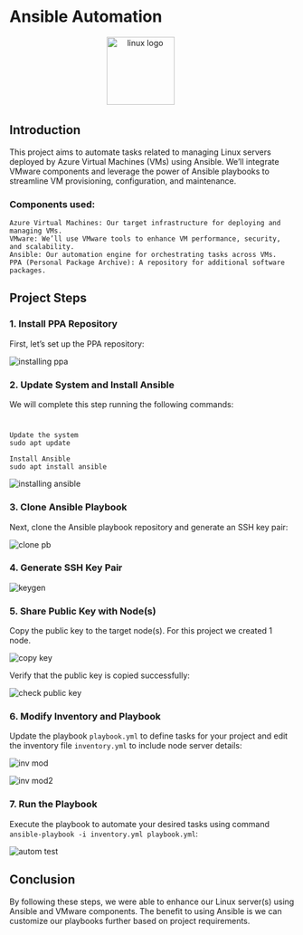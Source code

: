 # Ansible Automation

<div align="center">
  <img src="https://imgur.com/2IR1Jcq.jpg" height="120" alt="linux logo"  />
  <img width="36" />
</div>

## Introduction

This project aims to automate tasks related to managing Linux servers deployed by Azure Virtual Machines (VMs) using Ansible. We’ll integrate VMware components and leverage the power of Ansible playbooks to streamline VM provisioning, configuration, and maintenance.

### Components used:

    Azure Virtual Machines: Our target infrastructure for deploying and managing VMs.
    VMware: We’ll use VMware tools to enhance VM performance, security, and scalability.
    Ansible: Our automation engine for orchestrating tasks across VMs.
    PPA (Personal Package Archive): A repository for additional software packages.

## Project Steps
### 1. Install PPA Repository

First, let’s set up the PPA repository:

![installing ppa](https://imgur.com/W4Xxo2h.jpg) 

### 2. Update System and Install Ansible

 We will complete this step running the following commands:
  # 
  
    Update the system
    sudo apt update

    Install Ansible
    sudo apt install ansible


![installing ansible](https://imgur.com/hNG3F4z.jpg) 

### 3. Clone Ansible Playbook

Next, clone the Ansible playbook repository and generate an SSH key pair:

![clone pb](https://imgur.com/PbML0P5.jpg) 

### 4. Generate SSH Key Pair

![keygen](https://imgur.com/MPjs9Bp.jpg) 

### 5. Share Public Key with Node(s)

Copy the public key to the target node(s). For this project we created 1 node.

![copy key](https://imgur.com/T31l6c7.jpg) 

Verify that the public key is copied successfully:

![check public key](https://imgur.com/uhwiwXm.jpg) 

### 6. Modify Inventory and Playbook

Update the playbook `playbook.yml` to define tasks for your project and edit the inventory file `inventory.yml` to include node server details: 

![inv mod](https://imgur.com/qogTyaH.jpg) 

![inv mod2](https://imgur.com/Z9bDzEP.jpg) 

### 7. Run the Playbook

Execute the playbook to automate your desired tasks using command `ansible-playbook -i inventory.yml playbook.yml`:

![autom test](https://imgur.com/nlpbPdK.jpg)  

## Conclusion

By following these steps, we were able to enhance our Linux server(s) using Ansible and VMware components. The benefit to using Ansible is we can customize our playbooks further based on project requirements.
